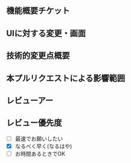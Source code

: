 ## 機能概要チケット


## UIに対する変更・画面


## 技術的変更点概要


## 本プルリクエストによる影響範囲


## レビューアー


## レビュー優先度

* [ ] 最速でお願いしたい
* [x] なるべく早く(なるはや)
* [ ] お時間あるときでOK
